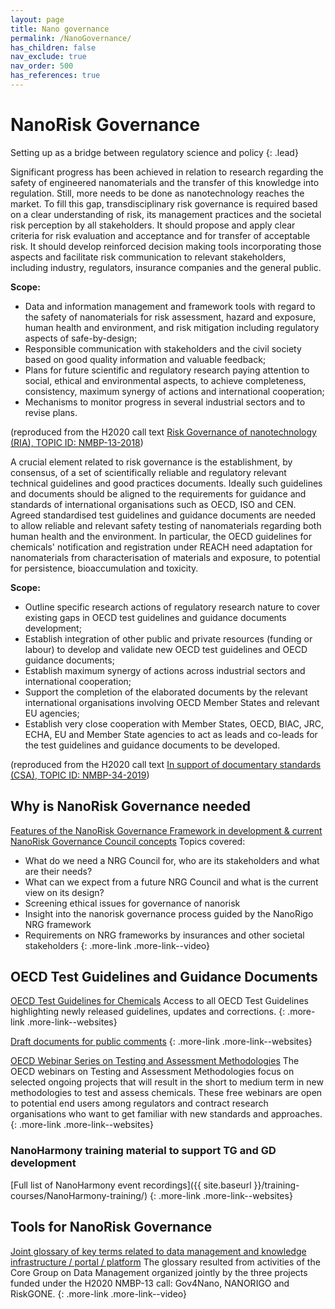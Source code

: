 ```yaml
---
layout: page
title: Nano governance
permalink: /NanoGovernance/
has_children: false
nav_exclude: true
nav_order: 500
has_references: true
---
```


# NanoRisk Governance
Setting up as a bridge between regulatory science and policy
{: .lead} 

Significant progress has been achieved in relation to research regarding the safety of engineered nanomaterials and the transfer of this knowledge into regulation. Still, more needs to be done as nanotechnology reaches the market. To fill this gap, transdisciplinary risk governance is required based on a clear understanding of risk, its management practices and the societal risk perception by all stakeholders. It should propose and apply clear criteria for risk evaluation and acceptance and for transfer of acceptable risk. It should develop reinforced decision making tools incorporating those aspects and facilitate risk communication to relevant stakeholders, including industry, regulators, insurance companies and the general public.

__Scope:__
- Data and information management and framework tools with regard to the safety of nanomaterials for risk assessment, hazard and exposure, human health and environment, and risk mitigation including regulatory aspects of safe-by-design;
- Responsible communication with stakeholders and the civil society based on good quality information and valuable feedback;
- Plans for future scientific and regulatory research paying attention to social, ethical and environmental aspects, to achieve completeness, consistency, maximum synergy of actions and international cooperation;
- Mechanisms to monitor progress in several industrial sectors and to revise plans.

(reproduced from the H2020 call text [Risk Governance of nanotechnology (RIA), TOPIC ID: NMBP-13-2018](https://ec.europa.eu/info/funding-tenders/opportunities/portal/screen/opportunities/topic-details/nmbp-13-2018))

A crucial element related to risk governance is the establishment, by consensus, of a set of scientifically reliable and regulatory relevant technical guidelines and good practices documents. Ideally such guidelines and documents should be aligned to the requirements for guidance and standards of international organisations such as OECD, ISO and CEN. Agreed standardised test guidelines and guidance documents are needed to allow reliable and relevant safety testing of nanomaterials regarding both human health and the environment. In particular, the OECD guidelines for chemicals' notification and registration under REACH need adaptation for nanomaterials from characterisation of materials and exposure, to potential for persistence, bioaccumulation and toxicity. 

__Scope:__
- Outline specific research actions of regulatory research nature to cover existing gaps in OECD test guidelines and guidance documents development;
- Establish integration of other public and private resources (funding or labour) to develop and validate new OECD test guidelines and OECD guidance documents;
- Establish maximum synergy of actions across industrial sectors and international cooperation;
- Support the completion of the elaborated documents by the relevant international organisations involving OECD Member States and relevant EU agencies;
- Establish very close cooperation with Member States, OECD, BIAC, JRC, ECHA, EU and Member State agencies to act as leads and co-leads for the test guidelines and guidance documents to be developed.

(reproduced from the H2020 call text [In support of documentary standards (CSA), TOPIC ID: NMBP-34-2019](https://ec.europa.eu/info/funding-tenders/opportunities/portal/screen/opportunities/topic-details/nmbp-13-2018))

## Why is NanoRisk Governance needed
[Features of the NanoRisk Governance Framework in development & current NanoRisk Governance Council concepts](https://www.youtube.com/watch?v=5Q5KcvIFZGI)
Topics covered:
- What do we need a NRG Council for, who are its stakeholders and what are their needs?
- What can we expect from a future NRG Council and what is the current view on its design?
- Screening ethical issues for governance of nanorisk
- Insight into the nanorisk governance process guided by the NanoRigo NRG framework
- Requirements on NRG frameworks by insurances and other societal stakeholders
{: .more-link .more-link--video}

## OECD Test Guidelines and Guidance Documents

[OECD Test Guidelines for Chemicals](https://www.oecd.org/chemicalsafety/testing/oecdguidelinesforthetestingofchemicals.htm)
Access to all OECD Test Guidelines highlighting newly released guidelines, updates and corrections.
{: .more-link .more-link--websites}

[Draft documents for public comments](https://www.oecd.org/chemicalsafety/testing/chemicalstestingdraftoecdguidelinesforthetestingofchemicals-sections1-5.htm)
{: .more-link .more-link--websites}

[OECD Webinar Series on Testing and Assessment Methodologies](https://www.oecd.org/chemicalsafety/testing/webinars-on-testing-and-assessment-methodologies.htm)
The OECD webinars on Testing and Assessment Methodologies focus on selected ongoing projects that will result in the short to medium term in new methodologies to test and assess chemicals. These free webinars are open to potential end users among regulators and contract research organisations who want to get familiar with new standards and approaches. 
{: .more-link .more-link--websites}

### NanoHarmony training material to support TG and GD development
[Full list of NanoHarmony event recordings]({{ site.baseurl }}/training-courses/NanoHarmony-training/)
{: .more-link .more-link--websites}

## Tools for NanoRisk Governance
[Joint glossary of key terms related to data management and knowledge infrastructure / portal / platform](https://h2020-riskgone.github.io/nmbp13-terminology/glossary/)
The glossary resulted from activities of the Core Group on Data Management organized jointly by the three projects funded under the H2020 NMBP-13 call: Gov4Nano, NANORIGO and RiskGONE.
{: .more-link .more-link--video}

